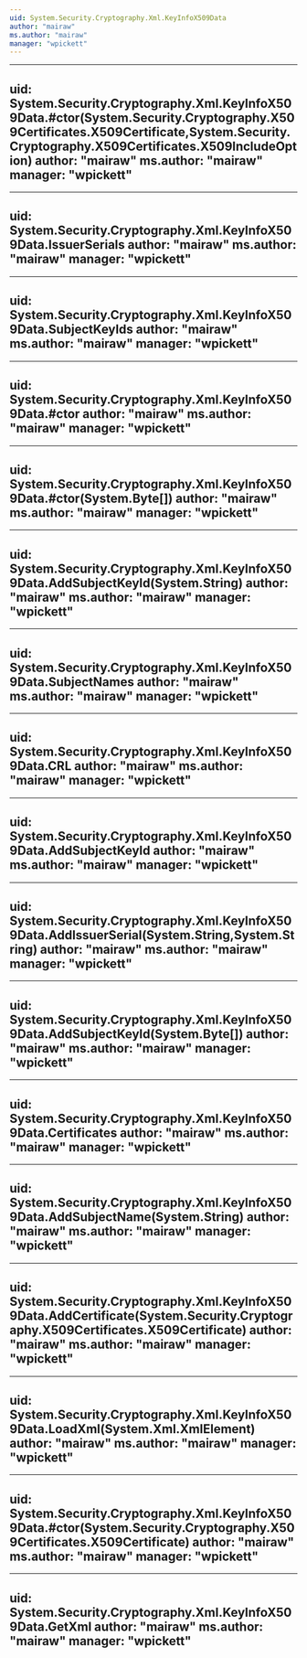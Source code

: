 ```yaml
---
uid: System.Security.Cryptography.Xml.KeyInfoX509Data
author: "mairaw"
ms.author: "mairaw"
manager: "wpickett"
---
```


---
uid: System.Security.Cryptography.Xml.KeyInfoX509Data.#ctor(System.Security.Cryptography.X509Certificates.X509Certificate,System.Security.Cryptography.X509Certificates.X509IncludeOption)
author: "mairaw"
ms.author: "mairaw"
manager: "wpickett"
---

---
uid: System.Security.Cryptography.Xml.KeyInfoX509Data.IssuerSerials
author: "mairaw"
ms.author: "mairaw"
manager: "wpickett"
---

---
uid: System.Security.Cryptography.Xml.KeyInfoX509Data.SubjectKeyIds
author: "mairaw"
ms.author: "mairaw"
manager: "wpickett"
---

---
uid: System.Security.Cryptography.Xml.KeyInfoX509Data.#ctor
author: "mairaw"
ms.author: "mairaw"
manager: "wpickett"
---

---
uid: System.Security.Cryptography.Xml.KeyInfoX509Data.#ctor(System.Byte[])
author: "mairaw"
ms.author: "mairaw"
manager: "wpickett"
---

---
uid: System.Security.Cryptography.Xml.KeyInfoX509Data.AddSubjectKeyId(System.String)
author: "mairaw"
ms.author: "mairaw"
manager: "wpickett"
---

---
uid: System.Security.Cryptography.Xml.KeyInfoX509Data.SubjectNames
author: "mairaw"
ms.author: "mairaw"
manager: "wpickett"
---

---
uid: System.Security.Cryptography.Xml.KeyInfoX509Data.CRL
author: "mairaw"
ms.author: "mairaw"
manager: "wpickett"
---

---
uid: System.Security.Cryptography.Xml.KeyInfoX509Data.AddSubjectKeyId
author: "mairaw"
ms.author: "mairaw"
manager: "wpickett"
---

---
uid: System.Security.Cryptography.Xml.KeyInfoX509Data.AddIssuerSerial(System.String,System.String)
author: "mairaw"
ms.author: "mairaw"
manager: "wpickett"
---

---
uid: System.Security.Cryptography.Xml.KeyInfoX509Data.AddSubjectKeyId(System.Byte[])
author: "mairaw"
ms.author: "mairaw"
manager: "wpickett"
---

---
uid: System.Security.Cryptography.Xml.KeyInfoX509Data.Certificates
author: "mairaw"
ms.author: "mairaw"
manager: "wpickett"
---

---
uid: System.Security.Cryptography.Xml.KeyInfoX509Data.AddSubjectName(System.String)
author: "mairaw"
ms.author: "mairaw"
manager: "wpickett"
---

---
uid: System.Security.Cryptography.Xml.KeyInfoX509Data.AddCertificate(System.Security.Cryptography.X509Certificates.X509Certificate)
author: "mairaw"
ms.author: "mairaw"
manager: "wpickett"
---

---
uid: System.Security.Cryptography.Xml.KeyInfoX509Data.LoadXml(System.Xml.XmlElement)
author: "mairaw"
ms.author: "mairaw"
manager: "wpickett"
---

---
uid: System.Security.Cryptography.Xml.KeyInfoX509Data.#ctor(System.Security.Cryptography.X509Certificates.X509Certificate)
author: "mairaw"
ms.author: "mairaw"
manager: "wpickett"
---

---
uid: System.Security.Cryptography.Xml.KeyInfoX509Data.GetXml
author: "mairaw"
ms.author: "mairaw"
manager: "wpickett"
---
